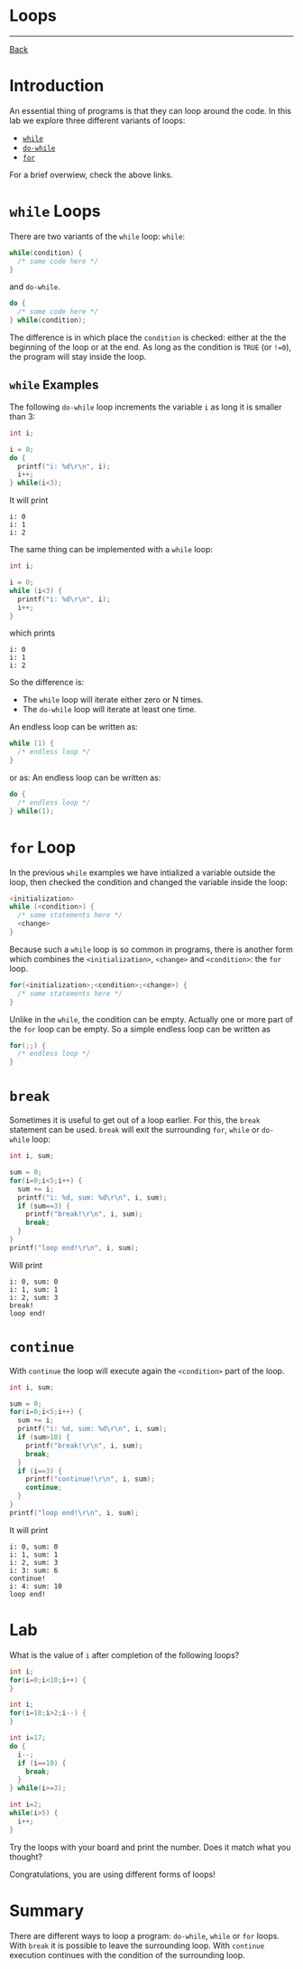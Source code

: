 # Loops

---

[Back](../instructions.md)

# Introduction
An essential thing of programs is that they can loop around the code. In this lab we explore three different variants of loops:
* [```while```](../controls/while.md)
* [```do-while```](../controls/do-while.md)
* [```for```](../controls/for.md)

For a brief overwiew, check the above links.

# ```while``` Loops
There are two variants of the ```while``` loop: ```while```:
```c
while(condition) {
  /* some code here */
}
```
and ```do-while```.
```c
do {
  /* some code here */
} while(condition);
```
The difference is in which place the ```condition``` is checked: either at the the beginning of the loop or at the end.
As long as the condition is ```TRUE``` (or ```!=0```), the program will stay inside the loop.

## ```while``` Examples

The following ```do-while``` loop increments the variable ```i``` as long it is smaller than 3:
```c
int i;

i = 0;
do {
  printf("i: %d\r\n", i);
  i++;
} while(i<3);
```
It will print
```
i: 0
i: 1
i: 2
```
The same thing can be implemented with a ```while``` loop:
```c
int i;

i = 0;
while (i<3) {
  printf("i: %d\r\n", i);
  i++;
}
```
which prints
```
i: 0
i: 1
i: 2
```
So the difference is:
* The ```while``` loop will iterate either zero or N times.
* The ```do-while``` loop will iterate at least one time.

An endless loop can be written as:
```c
while (1) {
  /* endless loop */
}
```
or as:
An endless loop can be written as:
```c
do {
  /* endless loop */
} while(1);
```


# ```for``` Loop
In the previous ```while``` examples we have intialized a variable outside the loop, then checked the condition and changed the variable inside the loop:
```c
<initialization>
while (<condition>) {
  /* some statements here */
  <change>
}
```
Because such a ```while``` loop is so common in programs, there is another form which combines the ```<initialization>```, ```<change>``` and ```<condition>```: the ```for``` loop.
```c
for(<initialization>;<condition>;<change>) {
  /* some statements here */
}
```
Unlike in the ```while```, the condition can be empty. 
Actually one or more part of the ```for``` loop can be empty. So a simple endless loop can be written as
```c
for(;;) {
  /* endless loop */
}
```

# ```break```
Sometimes it is useful to get out of a loop earlier. For this, the ```break``` statement can be used. ```break``` will exit the surrounding ```for```, ```while``` or ```do-while``` loop:
```c
int i, sum;

sum = 0;
for(i=0;i<5;i++) {
  sum += i;
  printf("i: %d, sum: %d\r\n", i, sum);
  if (sum==3) {
    printf("break!\r\n", i, sum);
    break;
  }
}
printf("loop end!\r\n", i, sum);
```
Will print
```
i: 0, sum: 0
i: 1, sum: 1
i: 2, sum: 3
break!
loop end!
```

# ```continue```
With ```continue``` the loop will execute again the ```<condition>``` part of the loop.
```c
int i, sum;

sum = 0;
for(i=0;i<5;i++) {
  sum += i;
  printf("i: %d, sum: %d\r\n", i, sum);
  if (sum>10) {
    printf("break!\r\n", i, sum);
    break;
  }
  if (i==3) {
    printf("continue!\r\n", i, sum);
    continue;
  }
}
printf("loop end!\r\n", i, sum);
```
It will print
```
i: 0, sum: 0
i: 1, sum: 1
i: 2, sum: 3
i: 3: sum: 6
continue!
i: 4: sum: 10
loop end!
```

# Lab
What is the value of ```i``` after completion of the following loops?
```c
int i;
for(i=0;i<10;i++) {
}
```
```c
int i;
for(i=10;i>2;i--) {
}
```
```c
int i=17;
do {
  i--;
  if (i==10) {
    break;
  }
} while(i>=3);
```
```c
int i=2;
while(i>5) {
  i++;
}
```

Try the loops with your board and print the number. Does it match what you thought?
    
Congratulations, you are using different forms of loops!

# Summary
There are different ways to loop a program: ```do-while```, ```while``` or ```for``` loops. 
With ```break``` it is possible to leave the surrounding loop. With ```continue``` execution continues with the condition of the surrounding loop.
